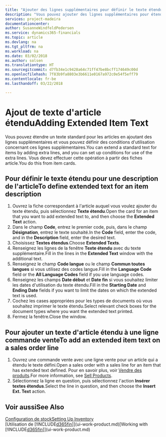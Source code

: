 ```yaml
---
title: "Ajouter des lignes supplémentaires pour définir le texte étendu d'une description d'article | Microsoft Docs"
description: "Vous pouvez ajouter des lignes supplémentaires pour étendre le texte standard qui décrit un article."
services: project-madeira
documentationcenter: 
author: SusanneWindfeldPedersen
ms.service: dynamics365-financials
ms.topic: article
ms.devlang: na
ms.tgt_pltfrm: na
ms.workload: na
ms.date: 03/02/2018
ms.author: solsen
ms.translationtype: HT
ms.sourcegitcommit: d7fb34e1c9428a64c71ff47be8bcff174649c00d
ms.openlocfilehash: 7f83b9fa8803e3b6611e0167a972c0e54f5eff79
ms.contentlocale: fr-be
ms.lasthandoff: 03/22/2018

---
```

# <a name="adding-extended-item-text"></a><span data-ttu-id="5e679-103">Ajout de texte d'article étendu</span><span class="sxs-lookup"><span data-stu-id="5e679-103">Adding Extended Item Text</span></span>
<span data-ttu-id="5e679-104">Vous pouvez étendre un texte standard pour les articles en ajoutant des lignes supplémentaires et vous pouvez définir des conditions d'utilisation concernant ces lignes supplémentaires.</span><span class="sxs-lookup"><span data-stu-id="5e679-104">You can extend a standard text for items by adding extra lines, and you can set up conditions for use of the extra lines.</span></span> <span data-ttu-id="5e679-105">Vous devez effectuer cette opération à partir des fiches article.</span><span class="sxs-lookup"><span data-stu-id="5e679-105">You do this from item cards.</span></span>

## <a name="to-define-extended-text-for-an-item-description"></a><span data-ttu-id="5e679-106">Pour définir le texte étendu pour une description de l'article</span><span class="sxs-lookup"><span data-stu-id="5e679-106">To define extended text for an item description</span></span>
1. <span data-ttu-id="5e679-107">Ouvrez la fiche correspondant à l'article auquel vous voulez ajouter du texte étendu, puis sélectionnez **Texte étendu**.</span><span class="sxs-lookup"><span data-stu-id="5e679-107">Open the card for an item that you want to add extended text to, and then choose the **Extended Text** action.</span></span>
2. <span data-ttu-id="5e679-108">Dans le champ **Code**, entrez le premier code, puis, dans le champ **Désignation**, entrez le texte souhaité.</span><span class="sxs-lookup"><span data-stu-id="5e679-108">In the **Code** field, enter the code, and in the **Description** field, enter the desired text.</span></span>
3. <span data-ttu-id="5e679-109">Choisissez **Textes étendus**.</span><span class="sxs-lookup"><span data-stu-id="5e679-109">Choose **Extended Texts**.</span></span>
4. <span data-ttu-id="5e679-110">Renseignez les lignes de la fenêtre **Texte étendu** avec du texte supplémentaire.</span><span class="sxs-lookup"><span data-stu-id="5e679-110">Fill in the lines in the **Extended Text** window with the additional text.</span></span>
5. <span data-ttu-id="5e679-111">Renseignez le champ **Code langue** ou le champ **Commun toutes langues** si vous utilisez des codes langue.</span><span class="sxs-lookup"><span data-stu-id="5e679-111">Fill in the **Language Code** field or the **All Language Codes** field if you use language codes.</span></span>
6. <span data-ttu-id="5e679-112">Renseignez les champs **Date début** et **Date fin** si vous souhaitez limiter les dates d'utilisation du texte étendu.</span><span class="sxs-lookup"><span data-stu-id="5e679-112">Fill in the **Starting Date** and **Ending Date** fields if you want to limit the dates on which the extended text is used.</span></span>
7. <span data-ttu-id="5e679-113">Cochez les cases appropriées pour les types de documents où vous souhaitez imprimer le texte étendu.</span><span class="sxs-lookup"><span data-stu-id="5e679-113">Select relevant check boxes for the document types where you want the extended text printed.</span></span>
8. <span data-ttu-id="5e679-114">Fermez la fenêtre.</span><span class="sxs-lookup"><span data-stu-id="5e679-114">Close the window.</span></span>

## <a name="to-add-an-extended-item-text-on-a-sales-order-line"></a><span data-ttu-id="5e679-115">Pour ajouter un texte d'article étendu à une ligne commande vente</span><span class="sxs-lookup"><span data-stu-id="5e679-115">To add an extended item text on a sales order line</span></span>
1. <span data-ttu-id="5e679-116">Ouvrez une commande vente avec une ligne vente pour un article qui a étendu le texte défini.</span><span class="sxs-lookup"><span data-stu-id="5e679-116">Open a sales order with a sales line for an item that has extended text defined.</span></span> <span data-ttu-id="5e679-117">Pour en savoir plus, voir [Vendre des produits](sales-how-sell-products.md).</span><span class="sxs-lookup"><span data-stu-id="5e679-117">For more information, see [Sell Products](sales-how-sell-products.md).</span></span>
2. <span data-ttu-id="5e679-118">Sélectionnez la ligne en question, puis sélectionnez l'action **Insérer textes étendus**.</span><span class="sxs-lookup"><span data-stu-id="5e679-118">Select the line in question, and then choose the **Insert Ext. Text** action.</span></span>

## <a name="see-also"></a><span data-ttu-id="5e679-119">Voir aussi</span><span class="sxs-lookup"><span data-stu-id="5e679-119">See Also</span></span>
[<span data-ttu-id="5e679-120">Configuration de stock</span><span class="sxs-lookup"><span data-stu-id="5e679-120">Setting Up Inventory</span></span>](inventory-setup-inventory.md)  
<span data-ttu-id="5e679-121">[Utilisation de [!INCLUDE[d365fin](includes/d365fin_md.md)]](ui-work-product.md)</span><span class="sxs-lookup"><span data-stu-id="5e679-121">[Working with [!INCLUDE[d365fin](includes/d365fin_md.md)]](ui-work-product.md)</span></span>

